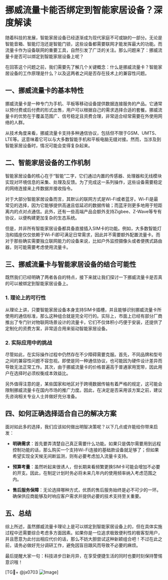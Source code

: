 # 挪威流量卡能否绑定到智能家居设备？深度解读

随着科技的发展，智能家居设备已经逐渐成为现代家庭不可或缺的一部分。无论是智能音箱、智能灯泡还是智能门锁，这些设备都需要联网才能发挥最大的功能。而流量卡作为设备联网的重要工具，自然引发了广泛的关注。那么问题来了：挪威流量卡是否可以绑定到智能家居设备上呢？

在回答这个问题之前，我们需要先了解几个关键概念：什么是挪威流量卡？智能家居设备的工作原理是什么？以及这两者之间是否存在技术上的兼容性问题。

## 一、挪威流量卡的基本特性

挪威流量卡是一种专门为手机、平板等移动设备提供数据连接服务的产品。它通常以预付费或后付费的形式出售，用户可以根据自己的需求选择合适的套餐。挪威流量卡的优势在于覆盖范围广、信号稳定且资费合理，非常适合经常需要在外使用网络的人群。

从技术角度来看，挪威流量卡支持多种通信协议，包括但不限于GSM、UMTS、LTE等。这意味着它可以与大多数智能手机和平板电脑无缝对接。然而，当涉及到智能家居设备时，情况可能会变得复杂起来。

## 二、智能家居设备的工作机制

智能家居设备的核心在于“智能”二字，它们通过内置的传感器、处理器和无线模块实现对环境信息的采集、处理及反馈。为了完成这一系列操作，这些设备需要稳定的网络连接来上传数据并接收指令。

对于大部分智能家居设备而言，其默认的联网方式是Wi-Fi或者蓝牙。Wi-Fi是最常见的选择，因为它能够提供高速且低延迟的数据传输；而蓝牙则更多地用于短距离内的点对点通信。此外，还有一些高端产品会额外支持Zigbee、Z-Wave等专有协议，以便构建更加复杂的生态系统。

但是，并非所有智能家居设备都具备直接插入SIM卡的功能。例如，大多数智能灯泡和插座仅仅依赖于Wi-Fi即可满足日常需求，因此并不需要额外配置流量卡。而对于那些确实需要独立联网能力的设备来说，比如户外监控摄像头或者便携式路由器，则可能需要考虑使用流量卡。

## 三、挪威流量卡与智能家居设备的结合可能性

既然我们已经明确了两者各自的特点，接下来就让我们探讨一下挪威流量卡是否真的可以被绑定到智能家居设备上。

### 1. 理论上的可行性
从理论上讲，只要智能家居设备本身支持SIM卡插槽，并且能够识别挪威流量卡所使用的通信标准，那么这种组合就是完全可行的。实际上，市面上已经有部分厂商推出了专门针对物联网场景设计的流量卡，它们不仅体积小巧便于安装，还提供了定制化的资费方案，非常适合用来驱动智能家居设备。

### 2. 实际应用中的挑战
尽管如此，在实际操作过程中仍然存在不少障碍需要克服。首先，不同品牌和型号之间的兼容性问题不容忽视。即使是同一种通信协议，也可能因为硬件设计差异而导致无法正常工作。其次，由于挪威流量卡的价格普遍高于普通家用宽带，因此用户在选择时必须权衡成本效益比。

另外值得注意的是，某些国家和地区对于跨境数据传输有着严格的规定，这可能会限制挪威流量卡在国内市场的推广力度。因此，在决定是否采用该方案之前，建议先咨询相关专业人士并做好充分准备。

## 四、如何正确选择适合自己的解决方案

面对如此多的选择，我们应该如何做出明智决策呢？以下几点或许能给你带来启发：

- **明确需求**：首先要弄清楚自己真正需要什么功能。如果只是偶尔需要用到远程控制功能的话，那么购买一个支持Wi-Fi连接的基础款设备就足够了；但如果希望实现全天候无间断监测，则有必要考虑加入流量卡支持。
  
- **预算考量**：虽然听起来很诱人，但长期来看频繁更换SIM卡可能会增加不必要的开支。因此，在制定计划时务必将未来几年内的使用频率纳入考虑范围之内。
  
- **售后服务保障**：无论选择哪种方式，优质的售后服务始终是必不可少的一环。确保供应商能够及时响应客户需求并提供必要的技术支持至关重要。

## 五、总结

综上所述，虽然挪威流量卡理论上是可以绑定到智能家居设备上的，但在具体实施过程中还需要综合考虑多方面因素。如果你是一位追求极致便利性的极客型用户，并且愿意为此付出相应代价的话，那么不妨大胆尝试这种新颖组合吧！不过在此之前，请务必做好充分调研工作，避免因盲目跟风而导致不必要的麻烦。

最后提醒大家一句：科技进步日新月异，在享受便捷生活的同时也要时刻保持警惕意识哦！

[TG💪+ @jx0703 ![Image](https://github.com/user-attachments/assets/dbca1d08-cadb-493c-b0ec-ad6f7a83f270)]